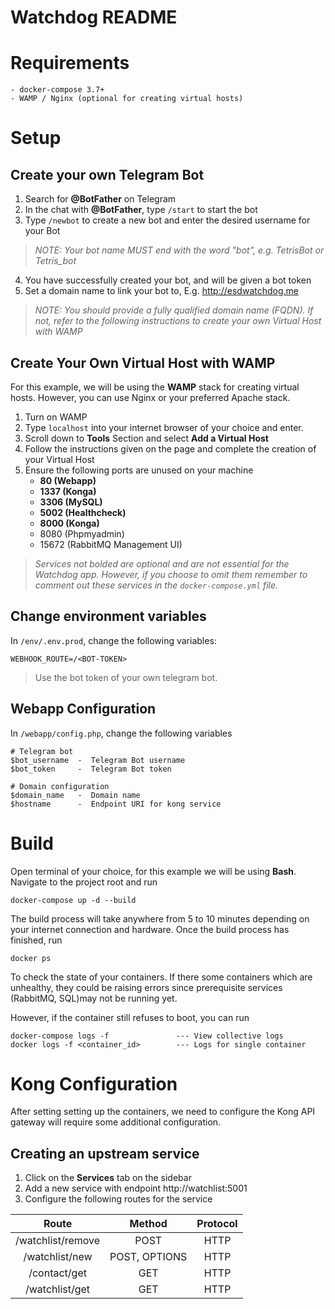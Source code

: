 ﻿# Watchdog README
# Requirements
	- docker-compose 3.7+
	- WAMP / Nginx (optional for creating virtual hosts)
	
# Setup
## Create your own Telegram Bot
1. Search for **@BotFather** on Telegram
2. In the chat with **@BotFather**, type `/start` to start the bot 
3. Type `/newbot` to create a new bot and enter the desired username for your Bot 

> *NOTE: Your bot name MUST end with the word "bot", e.g. TetrisBot or Tetris_bot*

4. You have successfully created your bot, and will be given a bot token
5. Set a domain name to link your bot to, E.g. http://esdwatchdog.me

> *NOTE: You should provide a fully qualified domain name (FQDN). If not, refer to the following instructions to create your own Virtual Host with WAMP*

## Create Your Own Virtual Host with WAMP
For this example, we will be using the **WAMP** stack for creating virtual hosts. However, you can use Nginx or  your preferred Apache stack.

1. Turn on WAMP
2. Type `localhost` into your internet browser of your choice and enter. 
3. Scroll down to **Tools** Section and select **Add a Virtual Host**
4. Follow the instructions given on the page and complete the creation of your Virtual Host
5. Ensure the following ports are unused on your machine
	- **80 (Webapp)**
	- **1337 (Konga)**
	- **3306 (MySQL)**
	- **5002 (Healthcheck)**
	- **8000 (Konga)**
	- 8080 (Phpmyadmin)
	- 15672 (RabbitMQ Management UI)
	
>*Services not bolded are optional and are not essential for the Watchdog app. However, if you choose to omit them remember to comment out these services in the `docker-compose.yml` file.*

## Change environment variables

In `/env/.env.prod`, change the following variables:

`WEBHOOK_ROUTE=/<BOT-TOKEN>`  
>Use the bot token of your own telegram bot.
## Webapp Configuration
In `/webapp/config.php`, change the following variables

```
# Telegram bot
$bot_username  -  Telegram Bot username
$bot_token     -  Telegram Bot token

# Domain configuration
$domain_name   -  Domain name
$hostname      -  Endpoint URI for kong service
```
# Build
Open terminal of your choice, for this example we will be using **Bash**. Navigate to the project root and run

`docker-compose up -d --build`

The build process will take anywhere from 5 to 10 minutes depending on your internet connection and hardware. Once the build process has finished, run 

`docker ps` 

To check the state of your containers. If there some containers which are unhealthy, they could be raising errors since prerequisite services (RabbitMQ, SQL)may not be running yet. 

However, if the container still refuses to boot, you can run

```
docker-compose logs -f               --- View collective logs
docker logs -f <container_id>        --- Logs for single container
```

# Kong Configuration
After setting setting up the containers, we need to configure the Kong API gateway will require some additional configuration. 

## Creating an upstream service
1. Click on the **Services** tab on the sidebar
2. Add a new service with endpoint http://watchlist:5001
3. Configure the following routes for the service


| Route | Method | Protocol | 
|:--------:| :-------------:| :-------------:|
| /watchlist/remove | POST |  HTTP
| /watchlist/new | POST, OPTIONS | HTTP
| /contact/get | GET | HTTP
| /watchlist/get | GET | HTTP